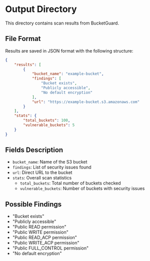# Output Directory

This directory contains scan results from BucketGuard.

## File Format

Results are saved in JSON format with the following structure:

```json
{
    "results": [
        {
            "bucket_name": "example-bucket",
            "findings": [
                "Bucket exists",
                "Publicly accessible",
                "No default encryption"
            ],
            "url": "https://example-bucket.s3.amazonaws.com"
        }
    ],
    "stats": {
        "total_buckets": 100,
        "vulnerable_buckets": 5
    }
}
```

## Fields Description

- `bucket_name`: Name of the S3 bucket
- `findings`: List of security issues found
- `url`: Direct URL to the bucket
- `stats`: Overall scan statistics
  - `total_buckets`: Total number of buckets checked
  - `vulnerable_buckets`: Number of buckets with security issues

## Possible Findings

- "Bucket exists"
- "Publicly accessible"
- "Public READ permission"
- "Public WRITE permission"
- "Public READ_ACP permission"
- "Public WRITE_ACP permission"
- "Public FULL_CONTROL permission"
- "No default encryption"
